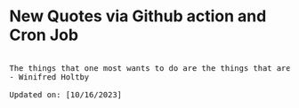 # New Quotes via Github action and Cron Job

<pre>
<!-- #quote -->
The things that one most wants to do are the things that are probably most worth doing.
- Winifred Holtby

Updated on: [10/16/2023]
<!-- #quoteEnd -->
</pre>
